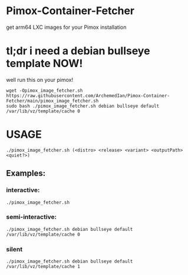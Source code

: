 # Pimox-Container-Fetcher
get arm64 LXC images for your Pimox installation


# tl;dr i need a debian bullseye template NOW!

well run this on your pimox!

```
wget -Opimox_image_fetcher.sh https://raw.githubusercontent.com/ArchemedIan/Pimox-Container-Fetcher/main/pimox_image_fetcher.sh 
sudo bash ./pimox_image_fetcher.sh debian bullseye default /var/lib/vz/template/cache 0
```


# USAGE

`./pimox_image_fetcher.sh (<distro> <release> <variant> <outputPath> <quiet?>)`

## Examples:
###   interactive:

`./pimox_image_fetcher.sh `

###   semi-interactive:

`./pimox_image_fetcher.sh debian bullseye default /var/lib/vz/template/cache 0`

###   silent

`./pimox_image_fetcher.sh debian bullseye default /var/lib/vz/template/cache 1`
